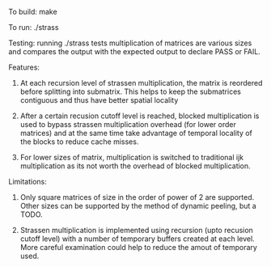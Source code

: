 To build:
make

To run:
./strass

Testing:
running ./strass tests multiplication of matrices are various sizes
and compares the output with the expected output to declare PASS or FAIL.

Features:
1. At each recursion level of strassen multiplication, the matrix is reordered
   before splitting into submatrix. This helps to keep the submatrices contiguous
   and thus have better spatial locality

2. After a certain recusion cutoff level is reached, blocked multiplication is
   used to bypass strassen multiplication overhead (for lower order matrices)
   and at the same time take advantage of temporal locality of the blocks to
   reduce cache misses.

3. For lower sizes of matrix, multiplication is switched to traditional
   ijk multiplication as its not worth the overhead of blocked multiplication.

Limitations:
1. Only square matrices of size in the order of power of 2 are supported.
   Other sizes can be supported by the method of dynamic peeling, but a TODO.

2. Strassen multiplication is implemented using recursion (upto recusion cutoff
    level) with a number of temporary buffers created at each level. More careful
    examination could help to reduce the amout of temporary used.
